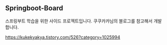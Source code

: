 ## Springboot-Board

스프링부트 학습을 위한 사이드 프로젝트입니다.
쿠쿠캬캬님의 블로그를 참고해서 개발합니다.

https://kukekyakya.tistory.com/526?category=1025994
